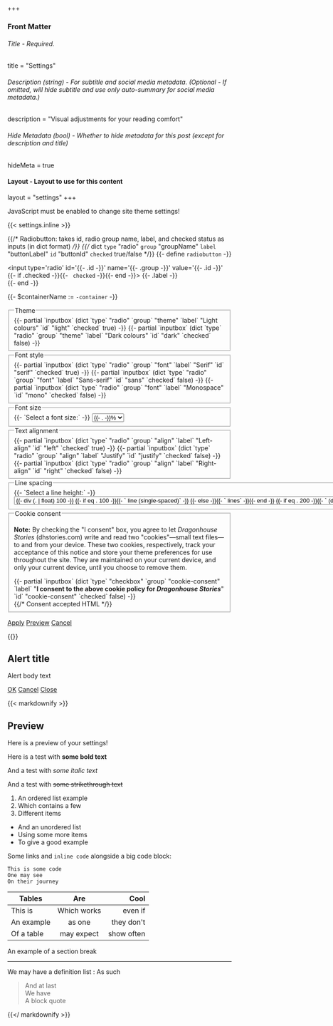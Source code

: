 +++
### Front Matter
###### Title - Required.
title = "Settings"

###### Description (string) - For subtitle and social media metadata. (Optional - If omitted, will hide subtitle and use only auto-summary for social media metadata.)
description = "Visual adjustments for your reading comfort"

###### Hide Metadata (bool) - Whether to hide metadata for this post (except for description and title)
hideMeta = true

#### Layout - Layout to use for this content
layout = "settings"
+++

<noscript>JavaScript must be enabled to change site theme settings!</noscript>

{{< settings.inline >}}

{{/* Radiobutton: takes id, radio group name, label, and checked status as inputs (in dict format) */}}
{{/* dict `type` "radio" `group` "groupName" `label` "buttonLabel" `id` "buttonId" `checked` true/false */}}
{{- define `radiobutton` -}}
	<div id='{{- .id -}}-container'>
		<input type='radio' id='{{- .id -}}' name='{{- .group -}}' value='{{- .id -}}' {{- if .checked -}}{{- ` checked` -}}{{- end -}}>
		<label for='{{- .id -}}'>{{- .label -}}</label>
	</div>
{{- end -}}

{{- $containerName := `-container` -}}
<form class='js-only' action='javascript:updateSettings();'>
	<fieldset>
		<legend>Theme</legend>
		{{- partial `inputbox` (dict `type` "radio" `group` "theme" `label` "Light colours" `id` "light" `checked` true) -}}
		{{- partial `inputbox` (dict `type` "radio" `group` "theme" `label` "Dark colours" `id` "dark" `checked` false) -}}
	</fieldset>
	<fieldset>
		<legend>Font style</legend>
		{{- partial `inputbox` (dict `type` "radio" `group` "font" `label` "Serif" `id` "serif" `checked` true) -}}
		{{- partial `inputbox` (dict `type` "radio" `group` "font" `label` "Sans-serif" `id` "sans" `checked` false) -}}
		{{- partial `inputbox` (dict `type` "radio" `group` "font" `label` "Monospace" `id` "mono" `checked` false) -}}
	</fieldset>
	<fieldset>
		<legend>Font size</legend>
		<label for='size'>{{- `Select a font size:` -}}</label>
		<select id='size' name='size' class='select-box'>
			{{- $fontSizes := seq 200 -10 50 -}}
			{{- range $fontSizes -}}
				<option id='s{{- . -}}' value='s{{- . -}}' {{- if eq . 100 -}}selected{{- end -}}>{{- . -}}%</option>
			{{- end -}}
		</select>
	</fieldset>
	<fieldset>
		<legend>Text alignment</legend>
		{{- partial `inputbox` (dict `type` "radio" `group` "align" `label` "Left-align" `id` "left" `checked` true) -}}
		{{- partial `inputbox` (dict `type` "radio" `group` "align" `label` "Justify" `id` "justify" `checked` false) -}}
		{{- partial `inputbox` (dict `type` "radio" `group` "align" `label` "Right-align" `id` "right" `checked` false) -}}		
	</fieldset>
	<fieldset>
		<legend>Line spacing</legend>
		<label for='line'>{{- `Select a line height:` -}}</label>
		<select id='line' name='line' class='select-box'>
			{{- $lineSizes := seq 200 -10 100 -}}
			{{- range $lineSizes -}}
				<option id='l{{- . -}}' value='l{{- . -}}' {{- if eq . 130 -}}selected{{- end -}}>
					{{- div (. | float) 100 -}}
					{{- if eq . 100 -}}{{- ` line (single-spaced)` -}}
					{{- else -}}{{- ` lines` -}}{{- end -}}
					{{- if eq . 200 -}}{{- ` (double-spaced)` -}}{{- end -}}
				</option>
			{{- end -}}
		</select>	
	</fieldset>
	<fieldset>
	<legend>Cookie consent</legend>
		<div id='cookie-notice'>
			<p><b>Note:</b> By checking the "I consent" box, you agree to let <i>Dragonhouse Stories</i> (dhstories.com) write and read two "cookies"—small text files—to and from your device. These two cookies, respectively, track your acceptance of this notice and store your theme preferences for use throughout the site. They are maintained on your current device, and only your current device, until you choose to remove them.</p>
			{{- partial `inputbox` (dict `type` "checkbox" `group` "cookie-consent" `label` "<b>I consent to the above cookie policy for <i>Dragonhouse Stories</i></b>" `id` "cookie-consent" `checked` false) -}}
		</div>
		{{/* Consent accepted HTML */}}
		<div id='accepted-consent' style='display:none;' aria-hidden=true>
			<p>Cookies for <i>Dragonhouse Stories</i> have been accepted on this device.</p><p>If you would like to withdraw any given consent, erase these cookies from your device, and reset your reading settings, click: <a role='button' href='javascript:resetSettings()'>reset all settings</a>.</p>
		</div>
	</fieldset>
	<p>
		<a role='button' href='javascript:updateSettings();' class='form-button large' title='Apply the current settings and return to the previous page'>Apply</a>
		<a role='button' href='javascript:previewSettings();' class='form-button large' title='Demonstrate the current settings in a preview box'>Preview</a>
		<a role='button' href='javascript:cancelSettings();' class='form-button large' title='Discard the current settings and return to the previous page'>Cancel</a>
	</p>
	
</form>
{{</ settings.inline >}}

<div id='alert-box' class='alert-box hidden'>
	<h2>Alert title</h2>
	<p>Alert body text</p>
	<div class='alert-buttons'>
		<a role='button' id='accept-alert' href='javascript:acceptAlert();'>OK</a>
		<a role='button' id='cancel-alert' href='javascript:cancelAlert();'>Cancel</a>
		<a role='button' id='close-alert' href='javascript:closeAlert();'>Close</a>
	</div>
</div>
<div id='preview-box' class='preview-box hidden'>

{{< markdownify >}}

## Preview

Here is a preview of your settings!

Here is a test with **some bold text**

And a test with _some italic text_

And a test with ~~some strikethrough text~~

1. An ordered list example
2. Which contains a few
3. Different items

- And an unordered list
- Using some more items
- To give a good example

Some <a>links</a> and `inline code` alongside a big code block:

```
This is some code
One may see
On their journey
```

| Tables        | Are           | Cool  |
| ------------- |:-------------:| -----:|
| This is     | Which works | even if |
| An example      | as one      |  they don't |
| Of a table | may expect      |    show often |

An example of a section break

---

We may have a definition list
: As such

> And at last  
> We have  
> A block quote  

{{</ markdownify >}}
</div>